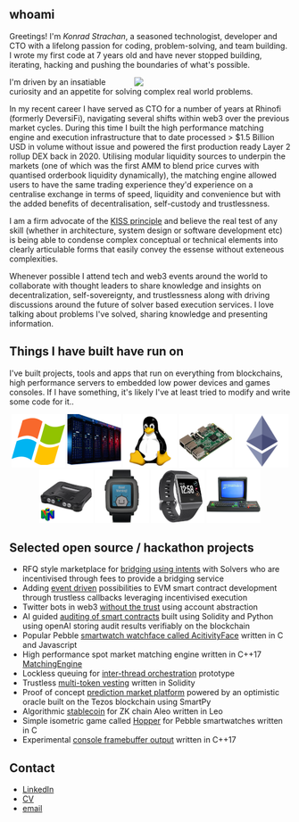 ## whoami

Greetings! I'm *Konrad Strachan*, a seasoned technologist, developer and CTO with a lifelong passion for coding, problem-solving, and team building. I wrote my first code at 7 years old and have never stopped building, iterating, hacking and pushing the boundaries of what's possible.

<img align="right" width="280px" src="https://github.com/konradstrachan/konradstrachan.github.io/assets/21056525/1bac6cbc-bdb3-48fe-a574-93496007fee2">

I'm driven by an insatiable curiosity and an appetite for solving complex real world problems.

In my recent career I have served as CTO for a number of years at Rhinofi (formerly DeversiFi), navigating several shifts within web3 over the previous market cycles. During this time I built the high performance matching engine and execution infrastructure that to date processed > $1.5 Billion USD in volume without issue and powered the first production ready Layer 2 rollup DEX back in 2020. Utilising modular liquidity sources to underpin the markets (one of which was the first AMM to blend price curves with quantised orderbook liquidity dynamically), the matching engine allowed users to have the same trading experience they'd experience on a centralise exchange in terms of speed, liquidity and convenience but with the added benefits of decentralisation, self-custody and trustlessness.

I am a firm advocate of the [KISS principle](https://en.wikipedia.org/wiki/KISS_principle) and believe the real test of any skill (whether in architecture, system design or software development etc) is being able to condense complex conceptual or technical elements into clearly articulable forms that easily convey the essense without exteneous complexities.

Whenever possible I attend tech and web3 events around the world to collaborate with thought leaders to share knowledge and insights on decentralization, self-sovereignty, and trustlessness along with driving discussions around the future of solver based execution services. I love talking about problems I've solved, sharing knowledge and presenting information.

## Things I have built have run on

I've built projects, tools and apps that run on everything from blockchains, high performance servers to embedded low power devices and games consoles. If I have something, it's likely I've at least tried to modify and write some code for it..

<p align="center">

<img src="img/dev_windows.png" alt="Windows">
<img src="img/dev_servers.png" alt="Servers">
<img src="img/dev_linux.png" alt="Linux">
<img src="img/dev_sbc.png" alt="SBC">
<img src="img/dev_ethereum.png" alt="ETH">

<br/>

<img src="img/dev_n64.png" alt="N64">
<img src="img/dev_pebble.png" alt="Pebble">
<img src="img/dev_fitbit.png" alt="FITBIT">
<img src="img/dev_cpc464.png" alt="CPC464">

</p>

## Selected open source / hackathon projects

* RFQ style marketplace for [bridging using intents](https://github.com/konradstrachan/ethistanbulhackathon2023) with Solvers who are incentivised through fees to provide a bridging service
* Adding [event driven](https://github.com/konradstrachan/ethparishackathon23) possibilities to EVM smart contract development through trustless callbacks leveraging incentivised execution
* Twitter bots in web3 [without the trust](https://github.com/konradstrachan/superhackhackathon23) using account abstraction
* AI guided [auditing of smart contracts](https://github.com/konradstrachan/ethpraguehackathon23) built using Solidity and Python using openAI storing audit results verifiably on the blockchain
* Popular Pebble [smartwatch watchface called AcitivityFace](https://github.com/konradstrachan/Pebble_ActivityWatchFace) written in C and Javascript
* High performance spot market matching engine written in C++17 [MatchingEngine](https://github.com/konradstrachan/MatchingEngine)
* Lockless queuing for [inter-thread orchestration](https://github.com/konradstrachan/workload_cpp) prototype
* Trustless [multi-token vesting](https://github.com/konradstrachan/ethdamhackathon23) written in Solidity
* Proof of concept [prediction market platform](https://github.com/konradstrachan/ethlondonhackathon2023) powered by an optimistic oracle built on the Tezos blockchain using SmartPy
* Algorithmic [stablecoin](https://github.com/konradstrachan/devconnect2023aleohackathon) for ZK chain Aleo written in Leo
* Simple isometric game called [Hopper](https://github.com/konradstrachan/Pebble_HopperGame) for Pebble smartwatches written in C 
* Experimental [console framebuffer output](https://github.com/konradstrachan/ConsoleExperiments) written in C++17 

## Contact

* [LinkedIn](https://www.linkedin.com/in/konrad-strachan/)
* [CV](https://github.com/konradstrachan/konradstrachan.github.io/blob/master/Konrad%20Strachan%20CV%202023.pdf)
* [email](mailto:konrad.strachan@gmail.com)

